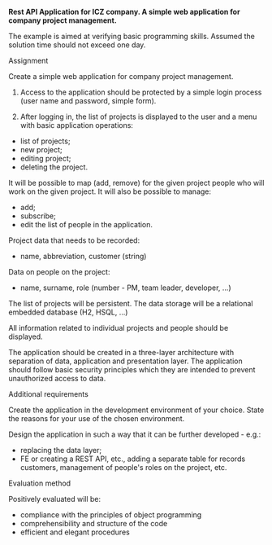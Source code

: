**Rest API Application for ICZ company. A simple web application for company project management.**

The example is aimed at verifying basic programming skills. Assumed
the solution time should not exceed one day.

Assignment

Create a simple web application for company project management.

1) Access to the application should be protected by a simple login process
(user name and password, simple form). 

2) After logging in, the list of projects is displayed to the user
and a menu with basic application operations: 

- list of projects; 
- new project; 
- editing project;
- deleting the project. 

It will be possible to map (add, remove) for the given project people who will work on the given project. 
It will also be possible to manage:

- add;
- subscribe; 
- edit the list of people in the application.

Project data that needs to be recorded:

- name, abbreviation, customer (string)

Data on people on the project:

- name, surname, role (number - PM, team leader, developer, ...)

The list of projects will be persistent. The data storage will be a relational embedded database
(H2, HSQL, ...)

All information related to individual projects and people should be displayed.

The application should be created in a three-layer architecture with separation of data, application and
presentation layer. The application should follow basic security principles which
they are intended to prevent unauthorized access to data.

Additional requirements

Create the application in the development environment of your choice. State the reasons for your use
of the chosen environment.

Design the application in such a way that it can be further developed - e.g.:

- replacing the data layer;
- FE or creating a REST API, etc., adding a separate table for records
customers, management of people's roles on the project, etc.

Evaluation method

Positively evaluated will be:

- compliance with the principles of object programming
- comprehensibility and structure of the code
- efficient and elegant procedures